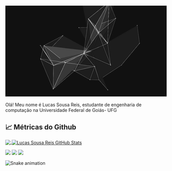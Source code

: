 ![banner-gif](https://github.com/LucasSousaReis/LucasSousaReis/blob/main/readmegif.gif?raw=true)

Olá! Meu nome é Lucas Sousa Reis, estudante de engenharia de computação na Universidade Federal de Goiás- UFG
## &#x1f4c8; Métricas do Github

<a href="https://github.com/LucasSousaReis/LucasSousaReis">
  <img align="center" src="https://github-readme-stats.vercel.app/api/top-langs/?username=LucasSousaReis&hide=java,html,tex&title_color=ffffff&text_color=c9cacc&icon_color=2bbc8a&bg_color=1d1f21&langs_count=3" />
</a>
<a href="https://github.com/LucasSousaReis/LucasSousaReis">
  <img align="center" src="https://github-readme-stats.vercel.app/api?username=LucasSousaReis&show_icons=true&line_height=27&count_private=true&title_color=ffffff&text_color=c9cacc&icon_color=2bbc8a&bg_color=1d1f21" alt="Lucas Sousa Reis GitHub Stats" />
</a>

<div> 

 
 
 <a href="https://discord.com/channels/689887036110274618/812362659986800650" target="_blank"><img src="https://img.shields.io/badge/Discord-7289DA?style=for-the-badge&logo=discord&logoColor=white" target="_blank"></a> 
  <a href = "mailto:lucas.krin@gmail.com"><img src="https://img.shields.io/badge/-Gmail-%23333?style=for-the-badge&logo=gmail&logoColor=white" target="_blank"></a>
  <a href="https://www.linkedin.com/in/lucas-sousa-reis-3a33961a2/" target="_blank"><img src="https://img.shields.io/badge/-LinkedIn-%230077B5?style=for-the-badge&logo=linkedin&logoColor=white" target="_blank"></a> 
 
  ![Snake animation](https://github.com/LucasSousaReis/LucasSousaReis/blob/output/github-contribution-grid-snake.svg)
 
</div>



<!--
**LucasSousaReis/LucasSousaReis** is a ✨ _special_ ✨ repository because its `README.md` (this file) appears on your GitHub profile.

Here are some ideas to get you started:

- 🔭 I’m currently working on ...
- 🌱 I’m currently learning ...
- 👯 I’m looking to collaborate on ...
- 🤔 I’m looking for help with ...
- 💬 Ask me about ...
- 📫 How to reach me: ...
- 😄 Pronouns: ...
- ⚡ Fun fact: ...
-->
